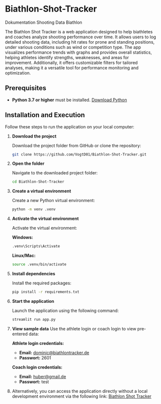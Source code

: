 # Biathlon-Shot-Tracker
Dokumentation Shooting Data Biathlon

The Biathlon Shot Tracker is a web application designed to help biathletes and coaches analyze shooting performance over time. It allows users to log detailed shooting data, including hit rates for prone and standing positions, under various conditions such as wind or competition type. The app visualizes performance trends with graphs and provides overall statistics, helping athletes identify strengths, weaknesses, and areas for improvement. Additionally, it offers customizable filters for tailored analyses, making it a versatile tool for performance monitoring and optimization.

## Prerequisites

- **Python 3.7 or higher** must be installed. [Download Python](https://www.python.org/downloads/)

## Installation and Execution

Follow these steps to run the application on your local computer:

1. **Download the project**

   Download the project folder from GitHub or clone the repository:

   ```sh
   git clone https://github.com/VogtD01/Biathlon-Shot-Tracker.git


2. **Open the folder**

   Navigate to the downloaded project folder:
   ```sh
   cd Biathlon-Shot-Tracker
   ```

3. **Create a virtual environment**

   Create a new Python virtual environment:
   ```sh
   python -m venv .venv
   ```

4. **Activate the virtual environment**

   Activate the virtual environment:

   **Windows:**
   ```sh
   .venv\Scripts\Activate
   ```

   **Linux/Mac:**
   ```sh
   source .venv/bin/activate
   ```

5. **Install dependencies**

   Install the required packages:
   ```sh
   pip install -r requirements.txt
   ```

6. **Start the application**

   Launch the application using the following command:
   ```sh
   streamlit run app.py
   ```

7. **View sample data**
   Use the athlete login or coach login to view pre-entered data:

   **Athlete login credentials:**
   - **Email:** dominic@biathlontracker.de
   - **Passwort:** 2601

   **Coach login credentials:**
   - **Email:** huber@gmail.de
   - **Passwort:** test


8. Alternatively, you can access the application directly without a local development environment via the following link: 
   [Biathlon Shot Tracker](https://biathlon-shot-tracker-nugzjq9knyderdqrtt5yfm.streamlit.app/)


